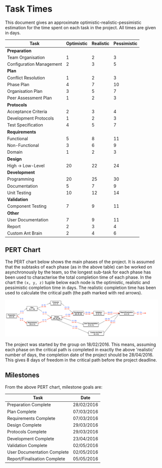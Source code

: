 # Task Times

This document gives an approximate optimistic-realistic-pessimistic estimation for the time spent on each task in the project. All times are given in days.

| Task                     | Optimistic | Realistic | Pessimistic |
| ------------------------ | ---------- | --------- | ----------- |
| __Preparation__          |            |           |             |
| Team Organisation        | 1          | 2         | 3           |  
| Configuration Management | 2          | 3         | 5           |
| __Plan__                 |            |           |             |
| Conflict Resolution      | 1          | 2         | 3           |
| Phase Plan               | 4          | 7         | 10          |
| Organisation Plan        | 3          | 5         | 7           |
| Peer Assessment Plan     | 1          | 2         | 3           |
| __Protocols__            |            |           |             |
| Acceptance Criteria      | 2          | 3         | 4           |
| Development Protocols    | 1          | 2         | 3           |
| Test Specification       | 4          | 5         | 7           |
| __Requirements__         |            |           |             |
| Functional               | 5          | 8         | 11          |
| Non-Functional           | 3          | 6         | 9           |
| Domain                   | 1          | 2         | 3           |
| __Design__               |            |           |             |
| High -> Low-Level        | 20         | 22        | 24          |
| __Development__          |            |           |             |
| Programming              | 20         | 25        | 30          |
| Documentation            | 5          | 7         | 9           |
| Unit Testing             | 10         | 12        | 14          |
| __Validation__           |            |           |             |
| Component Testing        | 7          | 9         | 11          |
| __Other__                |            |           |             |
| User Documentation       | 7          | 9         | 11          |
| Report                   | 2          | 3         | 4           |
| Custom Ant Brain         | 2          | 4         | 6           |

## PERT Chart

The PERT chart below shows the main phases of the project. It is assumed that the subtasks of each phase (as in the above table) can be worked on asynchronously by the team, so the longest sub-task for each phase has been used to characterise the total completion time of each phase. In the chart the `(x, y, z)` tuple below each node is the optimistic, realistic and pessimistic completion time in days. The realistic completion time has been used to calculate the critical path (the path marked with red arrows).

![pert-chart](pert.png)

The project was started by the group on 18/02/2016. This means, assuming each phase on the critical path is completed in exactly the above 'realistic' number of days, the completion date of the project should be 28/04/2016. This gives 8 days of freedom in the critical path before the project deadline.

## Milestones

From the above PERT chart, milestone goals are:

| Task                              | Date               |
| ----------------------------------|--------------------|
| Preparation Complete              | 28/02/2016         |
| Plan Complete                     | 07/03/2016         |
| Requirements Complete             | 07/03/2016         |
| Design Complete                   | 29/03/2016         |
| Protocols Complete                | 29/03/2016         |
| Development Complete              | 23/04/2016         |
| Validation Complete               | 02/05/2016         |
| User Documentation Complete       | 02/05/2016         |
| Report/Finalisation Complete      | 05/05/2016         |
